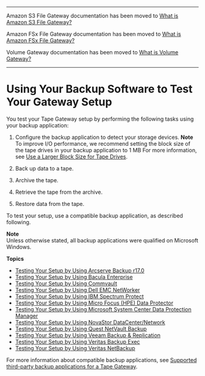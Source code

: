 --------

Amazon S3 File Gateway documentation has been moved to [What is Amazon S3 File Gateway?](https://docs.aws.amazon.com/filegateway/latest/files3/WhatIsStorageGateway.html)

Amazon FSx File Gateway documentation has been moved to [What is Amazon FSx File Gateway?](https://docs.aws.amazon.com/filegateway/latest/filefsxw/WhatIsStorageGateway.html)

Volume Gateway documentation has been moved to [What is Volume Gateway?](https://docs.aws.amazon.com/storagegateway/latest/vgw/WhatIsStorageGateway.html)

--------

# Using Your Backup Software to Test Your Gateway Setup<a name="GettingStartedTestGatewayVTL"></a>

You test your Tape Gateway setup by performing the following tasks using your backup application:

1. Configure the backup application to detect your storage devices\.
**Note**  
To improve I/O performance, we recommend setting the block size of the tape drives in your backup application to 1 MB For more information, see [Use a Larger Block Size for Tape Drives](Performance.md#block-size)\.

1. Back up data to a tape\.

1. Archive the tape\.

1. Retrieve the tape from the archive\.

1. Restore data from the tape\. 

To test your setup, use a compatible backup application, as described following\.

**Note**  
Unless otherwise stated, all backup applications were qualified on Microsoft Windows\. 

**Topics**
+ [Testing Your Setup by Using Arcserve Backup r17\.0](backup-arcserve.md)
+ [Testing Your Setup by Using Bacula Enterprise](backup-bacula.md)
+ [Testing Your Setup by Using Commvault](backup-commvault.md)
+ [Testing Your Setup by Using Dell EMC NetWorker](backup-emc.md)
+ [Testing Your Setup by Using IBM Spectrum Protect](backup-tsm.md)
+ [Testing Your Setup by Using Micro Focus \(HPE\) Data Protector](backup-hpdataprotector.md)
+ [Testing Your Setup by Using Microsoft System Center Data Protection Manager](backup-DPM.md)
+ [Testing Your Setup by Using NovaStor DataCenter/Network](backup-novastor.md)
+ [Testing Your Setup by Using Quest NetVault Backup](backup-netvault.md)
+ [Testing Your Setup by Using Veeam Backup & Replication](backup-Veeam.md)
+ [Testing Your Setup by Using Veritas Backup Exec](backup-BackupExec.md)
+ [Testing Your Setup by Using Veritas NetBackup](backup_netbackup-vtl.md)

For more information about compatible backup applications, see [Supported third\-party backup applications for a Tape Gateway](Requirements.md#requirements-backup-sw-for-vtl)\.